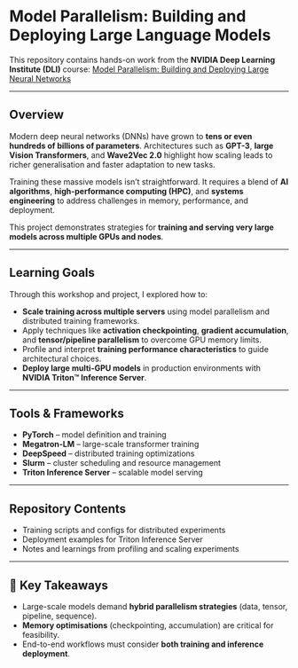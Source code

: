 # Model Parallelism: Building and Deploying Large Language Models

This repository contains hands-on work from the **NVIDIA Deep Learning Institute (DLI)** course:
[Model Parallelism: Building and Deploying Large Neural Networks](https://learn.nvidia.com/courses/course-detail?course_id=course-v1:DLI+C-FX-07+V1)

---

## Overview

Modern deep neural networks (DNNs) have grown to **tens or even hundreds of billions of parameters**. Architectures such as **GPT-3**, **large Vision Transformers**, and **Wave2Vec 2.0** highlight how scaling leads to richer generalisation and faster adaptation to new tasks.

Training these massive models isn’t straightforward. It requires a blend of **AI algorithms**, **high-performance computing (HPC)**, and **systems engineering** to address challenges in memory, performance, and deployment.

This project demonstrates strategies for **training and serving very large models across multiple GPUs and nodes**.

---

## Learning Goals

Through this workshop and project, I explored how to:

* **Scale training across multiple servers** using model parallelism and distributed training frameworks.
* Apply techniques like **activation checkpointing**, **gradient accumulation**, and **tensor/pipeline parallelism** to overcome GPU memory limits.
* Profile and interpret **training performance characteristics** to guide architectural choices.
* **Deploy large multi-GPU models** in production environments with **NVIDIA Triton™ Inference Server**.

---

## Tools & Frameworks

* **PyTorch** – model definition and training
* **Megatron-LM** – large-scale transformer training
* **DeepSpeed** – distributed training optimizations
* **Slurm** – cluster scheduling and resource management
* **Triton Inference Server** – scalable model serving

---

## Repository Contents

* Training scripts and configs for distributed experiments
* Deployment examples for Triton Inference Server
* Notes and learnings from profiling and scaling experiments

---

## 🚀 Key Takeaways

* Large-scale models demand **hybrid parallelism strategies** (data, tensor, pipeline, sequence).
* **Memory optimisations** (checkpointing, accumulation) are critical for feasibility.
* End-to-end workflows must consider **both training and inference deployment**.
